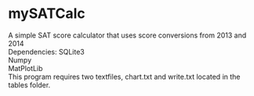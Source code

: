 mySATCalc
=========

A simple SAT score calculator that uses score conversions from 2013 and 2014  
Dependencies: SQLite3  
              Numpy  
              MatPlotLib  
This program requires two textfiles, chart.txt and write.txt located in the tables folder.
